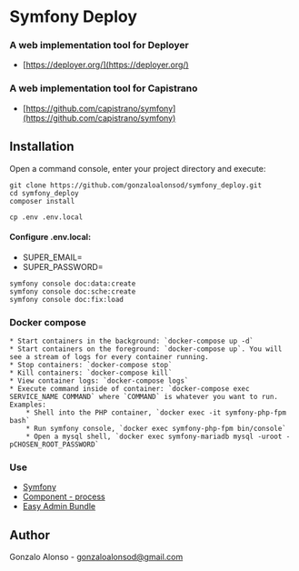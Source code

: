 # Symfony Deploy

### A web implementation tool for Deployer
- [https://deployer.org/](https://deployer.org/)

### A web implementation tool for Capistrano
- [https://github.com/capistrano/symfony](https://github.com/capistrano/symfony)

## Installation

Open a command console, enter your project directory and execute:

```console
git clone https://github.com/gonzaloalonsod/symfony_deploy.git
cd symfony_deploy
composer install
```

```console
cp .env .env.local
```

#### Configure .env.local:
- SUPER_EMAIL=
- SUPER_PASSWORD=

```console
symfony console doc:data:create
symfony console doc:sche:create
symfony console doc:fix:load
```
### Docker compose

    * Start containers in the background: `docker-compose up -d`
    * Start containers on the foreground: `docker-compose up`. You will see a stream of logs for every container running.
    * Stop containers: `docker-compose stop`
    * Kill containers: `docker-compose kill`
    * View container logs: `docker-compose logs`
    * Execute command inside of container: `docker-compose exec SERVICE_NAME COMMAND` where `COMMAND` is whatever you want to run. Examples:
        * Shell into the PHP container, `docker exec -it symfony-php-fpm bash`
        * Run symfony console, `docker exec symfony-php-fpm bin/console`
        * Open a mysql shell, `docker exec symfony-mariadb mysql -uroot -pCHOSEN_ROOT_PASSWORD`

### Use
- [Symfony](https://symfony.com)
- [Component - process](https://symfony.com/doc/current/components/process.html)
- [Easy Admin Bundle](https://symfony.com/doc/master/bundles/EasyAdminBundle/index.html)

## Author
Gonzalo Alonso - gonzaloalonsod@gmail.com
